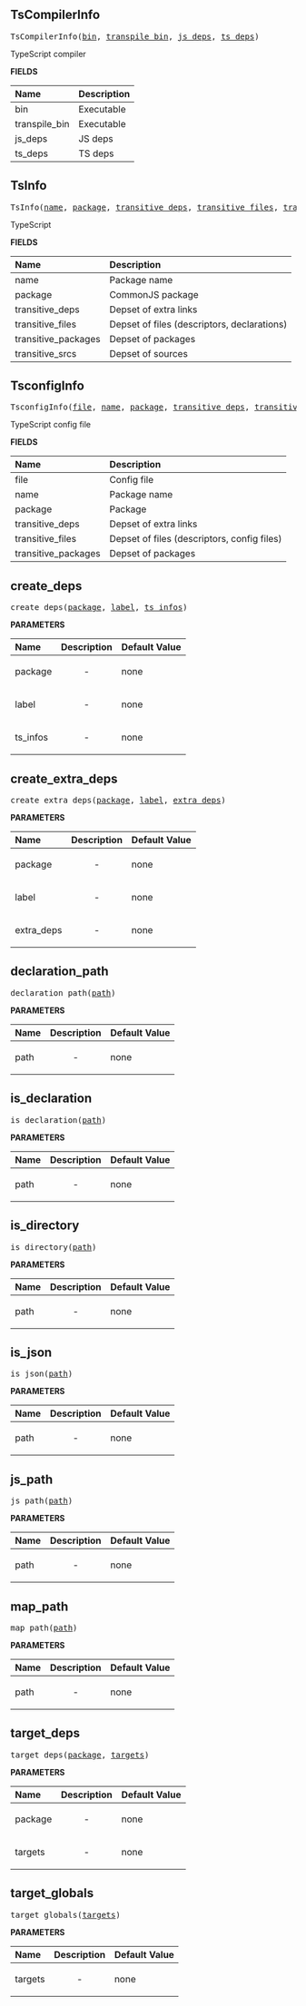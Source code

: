 <!-- Generated with Stardoc: http://skydoc.bazel.build -->

<a id="#TsCompilerInfo"></a>

## TsCompilerInfo

<pre>
TsCompilerInfo(<a href="#TsCompilerInfo-bin">bin</a>, <a href="#TsCompilerInfo-transpile_bin">transpile_bin</a>, <a href="#TsCompilerInfo-js_deps">js_deps</a>, <a href="#TsCompilerInfo-ts_deps">ts_deps</a>)
</pre>

TypeScript compiler

**FIELDS**

| Name                                                   | Description |
| :----------------------------------------------------- | :---------- |
| <a id="TsCompilerInfo-bin"></a>bin                     | Executable  |
| <a id="TsCompilerInfo-transpile_bin"></a>transpile_bin | Executable  |
| <a id="TsCompilerInfo-js_deps"></a>js_deps             | JS deps     |
| <a id="TsCompilerInfo-ts_deps"></a>ts_deps             | TS deps     |

<a id="#TsInfo"></a>

## TsInfo

<pre>
TsInfo(<a href="#TsInfo-name">name</a>, <a href="#TsInfo-package">package</a>, <a href="#TsInfo-transitive_deps">transitive_deps</a>, <a href="#TsInfo-transitive_files">transitive_files</a>, <a href="#TsInfo-transitive_packages">transitive_packages</a>, <a href="#TsInfo-transitive_srcs">transitive_srcs</a>)
</pre>

TypeScript

**FIELDS**

| Name                                                       | Description                                 |
| :--------------------------------------------------------- | :------------------------------------------ |
| <a id="TsInfo-name"></a>name                               | Package name                                |
| <a id="TsInfo-package"></a>package                         | CommonJS package                            |
| <a id="TsInfo-transitive_deps"></a>transitive_deps         | Depset of extra links                       |
| <a id="TsInfo-transitive_files"></a>transitive_files       | Depset of files (descriptors, declarations) |
| <a id="TsInfo-transitive_packages"></a>transitive_packages | Depset of packages                          |
| <a id="TsInfo-transitive_srcs"></a>transitive_srcs         | Depset of sources                           |

<a id="#TsconfigInfo"></a>

## TsconfigInfo

<pre>
TsconfigInfo(<a href="#TsconfigInfo-file">file</a>, <a href="#TsconfigInfo-name">name</a>, <a href="#TsconfigInfo-package">package</a>, <a href="#TsconfigInfo-transitive_deps">transitive_deps</a>, <a href="#TsconfigInfo-transitive_files">transitive_files</a>, <a href="#TsconfigInfo-transitive_packages">transitive_packages</a>)
</pre>

TypeScript config file

**FIELDS**

| Name                                                             | Description                                 |
| :--------------------------------------------------------------- | :------------------------------------------ |
| <a id="TsconfigInfo-file"></a>file                               | Config file                                 |
| <a id="TsconfigInfo-name"></a>name                               | Package name                                |
| <a id="TsconfigInfo-package"></a>package                         | Package                                     |
| <a id="TsconfigInfo-transitive_deps"></a>transitive_deps         | Depset of extra links                       |
| <a id="TsconfigInfo-transitive_files"></a>transitive_files       | Depset of files (descriptors, config files) |
| <a id="TsconfigInfo-transitive_packages"></a>transitive_packages | Depset of packages                          |

<a id="#create_deps"></a>

## create_deps

<pre>
create_deps(<a href="#create_deps-package">package</a>, <a href="#create_deps-label">label</a>, <a href="#create_deps-ts_infos">ts_infos</a>)
</pre>

**PARAMETERS**

| Name                                      | Description               | Default Value |
| :---------------------------------------- | :------------------------ | :------------ |
| <a id="create_deps-package"></a>package   | <p align="center"> - </p> | none          |
| <a id="create_deps-label"></a>label       | <p align="center"> - </p> | none          |
| <a id="create_deps-ts_infos"></a>ts_infos | <p align="center"> - </p> | none          |

<a id="#create_extra_deps"></a>

## create_extra_deps

<pre>
create_extra_deps(<a href="#create_extra_deps-package">package</a>, <a href="#create_extra_deps-label">label</a>, <a href="#create_extra_deps-extra_deps">extra_deps</a>)
</pre>

**PARAMETERS**

| Name                                                | Description               | Default Value |
| :-------------------------------------------------- | :------------------------ | :------------ |
| <a id="create_extra_deps-package"></a>package       | <p align="center"> - </p> | none          |
| <a id="create_extra_deps-label"></a>label           | <p align="center"> - </p> | none          |
| <a id="create_extra_deps-extra_deps"></a>extra_deps | <p align="center"> - </p> | none          |

<a id="#declaration_path"></a>

## declaration_path

<pre>
declaration_path(<a href="#declaration_path-path">path</a>)
</pre>

**PARAMETERS**

| Name                                   | Description               | Default Value |
| :------------------------------------- | :------------------------ | :------------ |
| <a id="declaration_path-path"></a>path | <p align="center"> - </p> | none          |

<a id="#is_declaration"></a>

## is_declaration

<pre>
is_declaration(<a href="#is_declaration-path">path</a>)
</pre>

**PARAMETERS**

| Name                                 | Description               | Default Value |
| :----------------------------------- | :------------------------ | :------------ |
| <a id="is_declaration-path"></a>path | <p align="center"> - </p> | none          |

<a id="#is_directory"></a>

## is_directory

<pre>
is_directory(<a href="#is_directory-path">path</a>)
</pre>

**PARAMETERS**

| Name                               | Description               | Default Value |
| :--------------------------------- | :------------------------ | :------------ |
| <a id="is_directory-path"></a>path | <p align="center"> - </p> | none          |

<a id="#is_json"></a>

## is_json

<pre>
is_json(<a href="#is_json-path">path</a>)
</pre>

**PARAMETERS**

| Name                          | Description               | Default Value |
| :---------------------------- | :------------------------ | :------------ |
| <a id="is_json-path"></a>path | <p align="center"> - </p> | none          |

<a id="#js_path"></a>

## js_path

<pre>
js_path(<a href="#js_path-path">path</a>)
</pre>

**PARAMETERS**

| Name                          | Description               | Default Value |
| :---------------------------- | :------------------------ | :------------ |
| <a id="js_path-path"></a>path | <p align="center"> - </p> | none          |

<a id="#map_path"></a>

## map_path

<pre>
map_path(<a href="#map_path-path">path</a>)
</pre>

**PARAMETERS**

| Name                           | Description               | Default Value |
| :----------------------------- | :------------------------ | :------------ |
| <a id="map_path-path"></a>path | <p align="center"> - </p> | none          |

<a id="#target_deps"></a>

## target_deps

<pre>
target_deps(<a href="#target_deps-package">package</a>, <a href="#target_deps-targets">targets</a>)
</pre>

**PARAMETERS**

| Name                                    | Description               | Default Value |
| :-------------------------------------- | :------------------------ | :------------ |
| <a id="target_deps-package"></a>package | <p align="center"> - </p> | none          |
| <a id="target_deps-targets"></a>targets | <p align="center"> - </p> | none          |

<a id="#target_globals"></a>

## target_globals

<pre>
target_globals(<a href="#target_globals-targets">targets</a>)
</pre>

**PARAMETERS**

| Name                                       | Description               | Default Value |
| :----------------------------------------- | :------------------------ | :------------ |
| <a id="target_globals-targets"></a>targets | <p align="center"> - </p> | none          |
